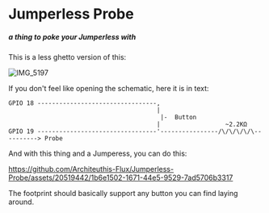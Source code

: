 # Jumperless Probe
##### a thing to poke your Jumperless with


This is a less ghetto version of this:

![IMG_5197](https://github.com/Architeuthis-Flux/Jumperless-Probe/assets/20519442/5d310d33-6c99-4896-83e0-733d5ff81718)


If you don't feel like opening the schematic, here it is in text:
```
GPIO 18 ---------------------------------,
                                         |
                                          |-  Button
                                         |                  ~2.2KΩ
GPIO 19 ---------------------------------'----------------/\/\/\/\/\----------> Probe

```

And with this thing and a Jumperess, you can do this:


https://github.com/Architeuthis-Flux/Jumperless-Probe/assets/20519442/1b6e1502-1671-44e5-9529-7ad5706b3317

The footprint should basically support any button you can find laying around.
